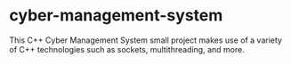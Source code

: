# cyber-management-system
This C++ Cyber Management System small project makes use of a variety of C++ technologies such as sockets, multithreading, and more.
